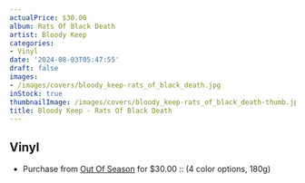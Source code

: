 ```yaml
---
actualPrice: $30.00
album: Rats Of Black Death
artist: Bloody Keep
categories:
- Vinyl
date: '2024-08-03T05:47:55'
draft: false
images:
- /images/covers/bloody_keep-rats_of_black_death.jpg
inStock: true
thumbnailImage: /images/covers/bloody_keep-rats_of_black_death-thumb.jpg
title: Bloody Keep - Rats Of Black Death
---
```


## Vinyl
* Purchase from [Out Of Season](https://www.outofseasonlabel.com/products/bloody-keep-rats-of-black-death-vinyl-lp-3-color-options-180g) for $30.00 :: (4 color options, 180g)

